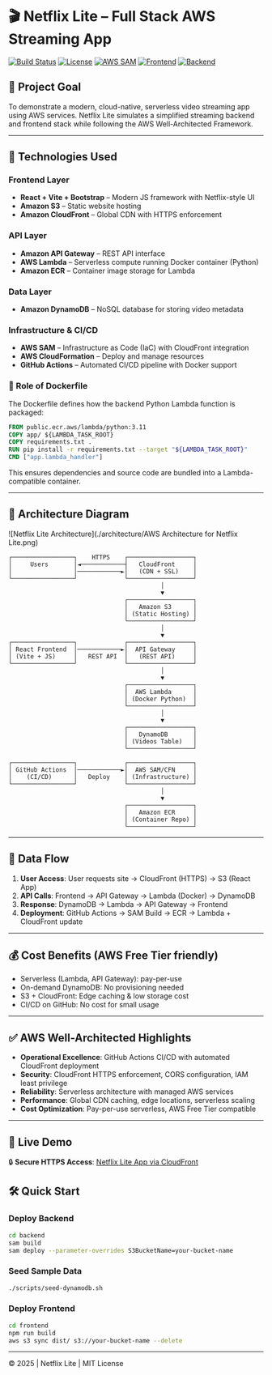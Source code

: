 
# 🎬 Netflix Lite – Full Stack AWS Streaming App

[![Build Status](https://img.shields.io/badge/build-passing-brightgreen)](https://github.com/hcky1999/netflix-lite/actions)
[![License](https://img.shields.io/badge/license-MIT-blue.svg)](LICENSE)
[![AWS SAM](https://img.shields.io/badge/deploy-SAM-yellow?logo=amazon-aws)](https://docs.aws.amazon.com/serverless-application-model/)
[![Frontend](https://img.shields.io/badge/frontend-React%20%2B%20Vite%20%2B%20Bootstrap-blue)](https://vitejs.dev)
[![Backend](https://img.shields.io/badge/backend-Docker%20%2B%20Lambda%20%2B%20DynamoDB-orange)](https://aws.amazon.com/lambda/)

## 🌟 Project Goal
To demonstrate a modern, cloud-native, serverless video streaming app using AWS services. Netflix Lite simulates a simplified streaming backend and frontend stack while following the AWS Well-Architected Framework.

---

## 🚀 Technologies Used

### Frontend Layer
- **React + Vite + Bootstrap** – Modern JS framework with Netflix-style UI
- **Amazon S3** – Static website hosting
- **Amazon CloudFront** – Global CDN with HTTPS enforcement

### API Layer
- **Amazon API Gateway** – REST API interface
- **AWS Lambda** – Serverless compute running Docker container (Python)
- **Amazon ECR** – Container image storage for Lambda

### Data Layer
- **Amazon DynamoDB** – NoSQL database for storing video metadata

### Infrastructure & CI/CD
- **AWS SAM** – Infrastructure as Code (IaC) with CloudFront integration
- **AWS CloudFormation** – Deploy and manage resources
- **GitHub Actions** – Automated CI/CD pipeline with Docker support

### 🐳 Role of Dockerfile
The Dockerfile defines how the backend Python Lambda function is packaged:
```dockerfile
FROM public.ecr.aws/lambda/python:3.11
COPY app/ ${LAMBDA_TASK_ROOT}
COPY requirements.txt .
RUN pip install -r requirements.txt --target "${LAMBDA_TASK_ROOT}"
CMD ["app.lambda_handler"]
```
This ensures dependencies and source code are bundled into a Lambda-compatible container.

---

## 🧭 Architecture Diagram

![Netflix Lite Architecture](./architecture/AWS Architecture for Netflix Lite.png)

```
┌─────────────────┐    HTTPS    ┌──────────────────┐
│     Users       │◄────────────┤   CloudFront     │
│                 │────────────►│   (CDN + SSL)    │
└─────────────────┘             └──────────────────┘
                                          │
                                          ▼
                                ┌──────────────────┐
                                │   Amazon S3      │
                                │ (Static Hosting) │
                                └──────────────────┘
                                          │
                                          ▼
┌─────────────────┐             ┌──────────────────┐
│ React Frontend  │────────────►│  API Gateway     │
│ (Vite + JS)     │   REST API  │   (REST API)     │
└─────────────────┘             └──────────────────┘
                                          │
                                          ▼
                                ┌──────────────────┐
                                │  AWS Lambda      │
                                │ (Docker Python)  │
                                └──────────────────┘
                                          │
                                          ▼
                                ┌──────────────────┐
                                │   DynamoDB       │
                                │ (Videos Table)   │
                                └──────────────────┘

┌─────────────────┐             ┌──────────────────┐
│ GitHub Actions  │────────────►│  AWS SAM/CFN     │
│    (CI/CD)      │   Deploy    │ (Infrastructure) │
└─────────────────┘             └──────────────────┘
                                          │
                                          ▼
                                ┌──────────────────┐
                                │   Amazon ECR     │
                                │ (Container Repo) │
                                └──────────────────┘
```

---

## 🔁 Data Flow
1. **User Access**: User requests site → CloudFront (HTTPS) → S3 (React App)
2. **API Calls**: Frontend → API Gateway → Lambda (Docker) → DynamoDB
3. **Response**: DynamoDB → Lambda → API Gateway → Frontend
4. **Deployment**: GitHub Actions → SAM Build → ECR → Lambda + CloudFront update

---

## 💰 Cost Benefits (AWS Free Tier friendly)
- Serverless (Lambda, API Gateway): pay-per-use
- On-demand DynamoDB: No provisioning needed
- S3 + CloudFront: Edge caching & low storage cost
- CI/CD on GitHub: No cost for small usage

---

## ✅ AWS Well-Architected Highlights
- **Operational Excellence**: GitHub Actions CI/CD with automated CloudFront deployment
- **Security**: CloudFront HTTPS enforcement, CORS configuration, IAM least privilege
- **Reliability**: Serverless architecture with managed AWS services
- **Performance**: Global CDN caching, edge locations, serverless scaling
- **Cost Optimization**: Pay-per-use serverless, AWS Free Tier compatible

---

## 📎 Live Demo
🔒 **Secure HTTPS Access**: [Netflix Lite App via CloudFront](https://d2dk6x1lzv67g0.cloudfront.net)

## 🛠️ Quick Start

### Deploy Backend
```bash
cd backend
sam build 
sam deploy --parameter-overrides S3BucketName=your-bucket-name
```

### Seed Sample Data
```bash
./scripts/seed-dynamodb.sh
```

### Deploy Frontend
```bash
cd frontend
npm run build
aws s3 sync dist/ s3://your-bucket-name --delete
```

---

© 2025 | Netflix Lite | MIT License
